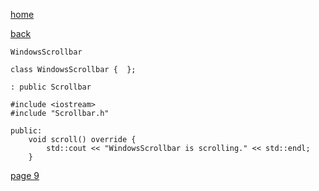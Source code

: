 [home](./page01.md)

[back](./page07.md)

```
WindowsScrollbar
```

```
class WindowsScrollbar {  };
```


```
: public Scrollbar
```

```
#include <iostream>
#include "Scrollbar.h"
```

```
public:
    void scroll() override {
        std::cout << "WindowsScrollbar is scrolling." << std::endl;
    }
```


[page 9](./page09.md)
